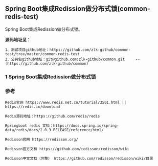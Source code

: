 ##  Spring Boot集成Redission做分布式锁(common-redis-test)

Spring Boot集成Redission做分布式锁。

**源码地址见**：

    1、测试项目github地址：https://github.com/zlk-github/common-test/tree/master/common-redis-test
    2、公共包github地址：git@github.com:zlk-github/common.git     --(https://github.com/zlk-github/common)

### 1 Spring Boot集成Redission做分布式锁



### 参考

    Redis官网 https://www.redis.net.cn/tutorial/3501.html || https://redis.io/download
    
    Redis源码地址：https://github.com/redis/redis
    
    Rpringboot redis 文档：https://docs.spring.io/spring-data/redis/docs/2.0.3.RELEASE/reference/html/

    Redisson官网 https://redisson.org/

    Redisson官方文档 https://github.com/redisson/redisson/wiki

    Redisson中文文档（完整） https://github.com/redisson/redisson/wiki/目录
